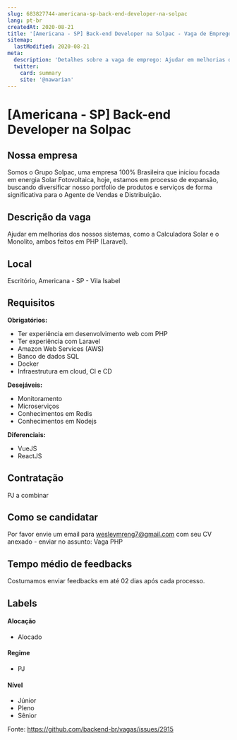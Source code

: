 ```yaml
---
slug: 683827744-americana-sp-back-end-developer-na-solpac
lang: pt-br
createdAt: 2020-08-21
title: '[Americana - SP] Back-end Developer na Solpac - Vaga de Emprego'
sitemap:
  lastModified: 2020-08-21
meta:
  description: 'Detalhes sobre a vaga de emprego: Ajudar em melhorias dos nossos sistemas, como a Calculadora Solar e o Monolito, ambos feitos em PHP (Laravel).'
  twitter:
    card: summary
    site: '@nawarian'
---
```


# [Americana - SP] Back-end Developer na Solpac

## Nossa empresa

Somos o Grupo Solpac, uma empresa 100% Brasileira que iniciou focada em energia Solar Fotovoltaica, hoje, estamos em processo de expansão, buscando diversificar nosso portfolio de produtos e serviços de forma significativa para o Agente de Vendas e Distribuíção.

## Descrição da vaga

Ajudar em melhorias dos nossos sistemas, como a Calculadora Solar e o Monolito, ambos feitos em PHP (Laravel).

## Local

Escritório, Americana - SP - Vila Isabel

## Requisitos

**Obrigatórios:**
- Ter experiência em desenvolvimento web com PHP
- Ter experiência com Laravel
- Amazon Web Services (AWS)
- Banco de dados SQL
- Docker
- Infraestrutura em cloud, CI e CD

**Desejáveis:**
- Monitoramento
- Microserviços
- Conhecimentos em Redis
- Conhecimentos em Nodejs

**Diferenciais:**
- VueJS
- ReactJS

## Contratação

PJ a combinar

## Como se candidatar

Por favor envie um email para wesleymreng7@gmail.com com seu CV anexado - enviar no assunto: Vaga PHP

## Tempo médio de feedbacks

Costumamos enviar feedbacks em até 02 dias após cada processo.

## Labels

#### Alocação
- Alocado

#### Regime
- PJ

#### Nível
- Júnior
- Pleno
- Sênior




Fonte: https://github.com/backend-br/vagas/issues/2915